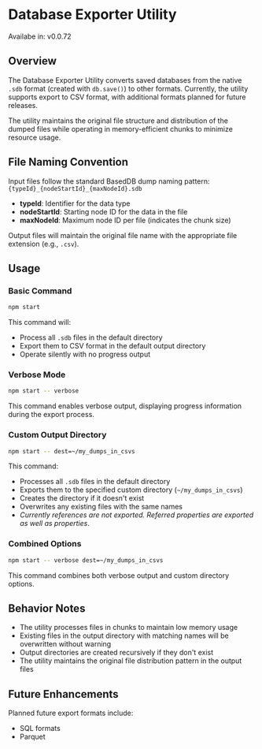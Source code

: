 # Database Exporter Utility
Availabe in: v0.0.72

## Overview

The Database Exporter Utility converts saved databases from the native `.sdb` format (created with `db.save()`) to other formats. Currently, the utility supports export to CSV format, with additional formats planned for future releases.

The utility maintains the original file structure and distribution of the dumped files while operating in memory-efficient chunks to minimize resource usage.

## File Naming Convention

Input files follow the standard BasedDB dump naming pattern: `{typeId}_{nodeStartId}_{maxNodeId}.sdb`

- **typeId**: Identifier for the data type
- **nodeStartId**: Starting node ID for the data in the file
- **maxNodeId**: Maximum node ID per file (indicates the chunk size)

Output files will maintain the original file name with the appropriate file extension (e.g., `.csv`).

## Usage

### Basic Command

```bash
npm start
```

This command will:

- Process all `.sdb` files in the default directory
- Export them to CSV format in the default output directory
- Operate silently with no progress output

### Verbose Mode

```bash
npm start -- verbose
```

This command enables verbose output, displaying progress information during the export process.

### Custom Output Directory

```bash
npm start -- dest=~/my_dumps_in_csvs
```

This command:

- Processes all `.sdb` files in the default directory
- Exports them to the specified custom directory (`~/my_dumps_in_csvs`)
- Creates the directory if it doesn't exist
- Overwrites any existing files with the same names
- *Currently references are not exported. Referred properties are exported as well as properties*.

### Combined Options

```bash
npm start -- verbose dest=~/my_dumps_in_csvs
```

This command combines both verbose output and custom directory options.

## Behavior Notes

- The utility processes files in chunks to maintain low memory usage
- Existing files in the output directory with matching names will be overwritten without warning
- Output directories are created recursively if they don't exist
- The utility maintains the original file distribution pattern in the output files

## Future Enhancements

Planned future export formats include:

- SQL formats
- Parquet
